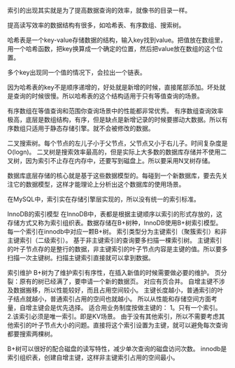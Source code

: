 索引的出现其实就是为了提高数据查询的效率，就像书的目录一样。

提高读写效率的数据结构有很多，如哈希表、有序数组、搜索树。

哈希表是一个key-value存储数据的结构，输入key找到value。把值放在数组里，用一个哈希函数，把key换算成一个确定的位置，然后把value放在数组的这个位置。

多个key出现同一个值的情况下，会拉出一个链表。

因为哈希表的key不是顺序递增的，好处就是新增的时候，直接尾部添加。坏处就是查询的时候很慢。所以哈希表的这个结构适用于只有等值查询的场景。

有序数组在等值查询和范围你查询场景中的性能都非常优秀。
有序数组查询效率极高，底层是数组结构，有序，但是缺点是新增记录的时候要挪动大数据。所以有序数组只适用于静态存储引擎。就不会被修改的数据。

二叉搜索树。每个节点的左儿子小于父节点，父节点又小于右儿子。时间复杂度是O(logn)。
二叉树是搜索效率最高的，但是实际上大多数的数据库存储并不使用二叉树，因为索引不止存在内存中，还要写到磁盘上。所以要采用N叉树存储。


数据库底层存储的核心就是基于这些数据模型的。每碰到一个新数据库，要去先关注它的数据模型，这样才能理论上分析出这个数据库的使用场景。

在MySQL中，索引实在存储引擎层实现的，所以没有统一的索引标准。

InnoDB的索引模型
	在InnoDB中，表都是根据主键顺序以索引的形式存放的，这存储方式又称为索引组织表。数据存储在B+树种，InnoDB使用B+树索引模型。
	每一个索引在innodb中对应一颗B+树。
	索引类型分为主键索引（聚簇索引）和非主键索引（二级索引）。
	基于非主键索引的查询要多扫描一棵索引树。
	主键索引的叶子节点存的是整行的数据，非主键索引的叶子节点内容是主键的值。所以要多扫描一次主键树。扫描主键索引直接就可以拿到数据。

索引维护
	B+树为了维护索引有序性，在插入新值的时候需要做必要的维护。
	页分裂：原有的树已经满了，要申请一个新的数据页。
	对应有页合并。
	自增主键不涉及数据搬移，所以性能较好，而且占用空间较小。
	主键长度越小，普通索引的叶子结点就越小，普通索引占用的空间也就越小。
	所以从性能和存储空间方面考量，自增主键会是优先选择。
	适合用业务制度按做主键的：
		1。只有一个索引。
		2.该索引必须是唯一索引。即是KV场景。
		由于没有其他索引，所以不需要考虑其他索引的叶子节点大小的问题。直接将这个索引设置为主键，就可以避免每次查询都要搜索两棵树。

B+树可以很好的配合磁盘的读写特性，减少单次查询的磁盘访问次数。
innodb是索引组织表，创建自增主键，这样非主键索引占用的空间最小。